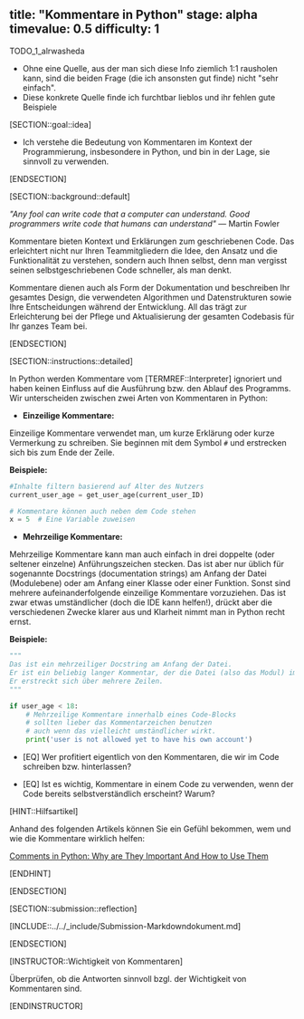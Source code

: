 title: "Kommentare in Python"
stage: alpha
timevalue: 0.5
difficulty: 1
---
TODO_1_alrwasheda

- Ohne eine Quelle, aus der man sich diese Info ziemlich 1:1 rausholen kann, sind die beiden
  Frage (die ich ansonsten gut finde) nicht "sehr einfach".
- Diese konkrete Quelle finde ich furchtbar lieblos und ihr fehlen gute Beispiele

[SECTION::goal::idea]

- Ich verstehe die Bedeutung von Kommentaren im Kontext der Programmierung, insbesondere in Python,
und bin in der Lage, sie sinnvoll zu verwenden.

[ENDSECTION]

[SECTION::background::default]

*"Any fool can write code that a computer can understand.
Good programmers write code that humans can understand"* — Martin Fowler

Kommentare bieten Kontext und Erklärungen zum geschriebenen Code.
Das erleichtert nicht nur Ihren Teammitgliedern die Idee,
den Ansatz und die Funktionalität zu verstehen,
sondern auch Ihnen selbst, denn man vergisst seinen selbstgeschriebenen Code schneller,
als man denkt.

Kommentare dienen auch als Form der Dokumentation und beschreiben Ihr gesamtes Design,
die verwendeten Algorithmen und Datenstrukturen sowie Ihre Entscheidungen während der Entwicklung.
All das trägt zur Erleichterung bei der Pflege und
Aktualisierung der gesamten Codebasis für Ihr ganzes Team bei.

[ENDSECTION]

[SECTION::instructions::detailed]

In Python werden Kommentare vom [TERMREF::Interpreter] ignoriert und
haben keinen Einfluss auf die Ausführung bzw. den Ablauf des Programms.
Wir unterscheiden zwischen zwei Arten von Kommentaren in Python:

- **Einzeilige Kommentare:**

Einzeilige Kommentare verwendet man, um kurze Erklärung oder kurze Vermerkung zu schreiben.
Sie beginnen mit dem Symbol `#` und erstrecken sich bis zum Ende der Zeile.

**Beispiele:**

```python
#Inhalte filtern basierend auf Alter des Nutzers
current_user_age = get_user_age(current_user_ID)

# Kommentare können auch neben dem Code stehen
x = 5  # Eine Variable zuweisen
```

- **Mehrzeilige Kommentare:**

Mehrzeilige Kommentare kann man auch einfach
in drei doppelte (oder seltener einzelne) Anführungszeichen stecken.
Das ist aber nur üblich für sogenannte Docstrings (documentation strings)
am Anfang der Datei (Modulebene) 
oder am Anfang einer Klasse oder einer Funktion.
Sonst sind mehrere aufeinanderfolgende einzeilige Kommentare vorzuziehen.
Das ist zwar etwas umständlicher (doch die IDE kann helfen!),
drückt aber die verschiedenen
Zwecke klarer aus und Klarheit nimmt man in Python recht ernst.

**Beispiele:**

```python
"""
Das ist ein mehrzeiliger Docstring am Anfang der Datei.
Er ist ein beliebig langer Kommentar, der die Datei (also das Modul) im Ganzen erklärt.
Er erstreckt sich über mehrere Zeilen.
"""

if user_age < 18:
    # Mehrzeilige Kommentare innerhalb eines Code-Blocks
    # sollten lieber das Kommentarzeichen benutzen
    # auch wenn das vielleicht umständlicher wirkt.
    print('user is not allowed yet to have his own account')
```

- [EQ] Wer profitiert eigentlich von den Kommentaren, die wir im Code schreiben bzw. hinterlassen? 

- [EQ] Ist es wichtig, Kommentare in einem Code zu verwenden,
wenn der Code bereits selbstverständlich erscheint? Warum?

[HINT::Hilfsartikel]

Anhand des folgenden Artikels können Sie ein Gefühl bekommen,
wem und wie die Kommentare wirklich helfen:

[Comments in Python: Why are They Important And How to Use Them](https://www.simplilearn.com/tutorials/python-tutorial/comments-in-python)

[ENDHINT]

[ENDSECTION]

[SECTION::submission::reflection]

[INCLUDE::../../_include/Submission-Markdowndokument.md]

[ENDSECTION]

[INSTRUCTOR::Wichtigkeit von Kommentaren]

Überprüfen, ob die Antworten sinnvoll bzgl. der Wichtigkeit von Kommentaren sind. 

[ENDINSTRUCTOR]
